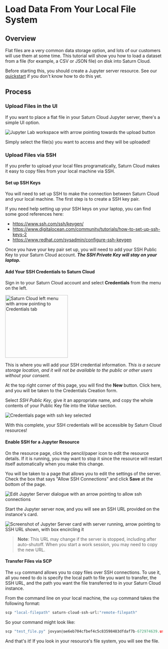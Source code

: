 # Load Data From Your Local File System
## Overview
Flat files are a very common data storage option, and lots of our customers will use them at some time. This tutorial will show you how to load a dataset from a file (for example, a CSV or JSON file) on disk into Saturn Cloud.

Before starting this, you should create a Jupyter server resource. See our [quickstart](https://saturncloud.io/docs/start_in_ten/) if you don't know how to do this yet.

## Process

### Upload Files in the UI
If you want to place a flat file in your Saturn Cloud Jupyter server, there's a simple UI option. 

![Jupyter Lab workspace with arrow pointing towards the upload button](https://saturn-public-assets.s3.us-east-2.amazonaws.com/example-resources/local-file-upload-arrow.png "doc-image")

Simply select the file(s) you want to access and they will be uploaded!

### Upload Files via SSH
If you prefer to upload your local files programatically, Saturn Cloud makes it easy to copy files from your local machine via SSH.
#### Set up SSH Keys
You will need to set up SSH to make the connection between Saturn Cloud and your local machine. The first step is to create a SSH key pair. 

If you need help setting up your SSH keys on your laptop, you can find some good references here:
* <a href="https://www.ssh.com/ssh/keygen/" target='_blank' rel='noopener'>https://www.ssh.com/ssh/keygen/</a>
* <a href="https://www.digitalocean.com/community/tutorials/how-to-set-up-ssh-keys-2" target='_blank' rel='noopener'>https://www.digitalocean.com/community/tutorials/how-to-set-up-ssh-keys-2</a>
* <a href="https://www.redhat.com/sysadmin/configure-ssh-keygen" target='_blank' rel='noopener'>https://www.redhat.com/sysadmin/configure-ssh-keygen</a>

Once you have your key pair set up, you will need to add your SSH Public Key to your Saturn Cloud account. ***The SSH Private Key will stay on your laptop.***

#### Add Your SSH Credentials to Saturn Cloud
Sign in to your Saturn Cloud account and select **Credentials** from the menu on the left.

<img src="https://saturn-public-assets.s3.us-east-2.amazonaws.com/example-resources/saturn-credentials-arrow.jpeg" style="width:200px;" alt="Saturn Cloud left menu with arrow pointing to Credentials tab" class="doc-image">

This is where you will add your SSH credential information. *This is a secure storage location, and it will not be available to the public or other users without your consent.*

At the top right corner of this page, you will find the **New** button. Click here, and you will be taken to the Credentials Creation form. 

Select *SSH Public Key*, give it an appropriate name, and copy the whole contents of your Public Key file into the *Value* section.

![Credentials page with ssh key selected](https://saturn-public-assets.s3.us-east-2.amazonaws.com/example-resources/ssh-crediential.png "doc-image")

With this complete, your SSH credentials will be accessible by Saturn Cloud resources!

#### Enable SSH for a Jupyter Resource
On the resource page, click the pencil/paper icon to edit the resource details. If it is running, you may want to stop it since the resource will restart itself automatically when you make this change.

You will be taken to a page that allows you to edit the settings of the server. Check the box that says "Allow SSH Connections" and click **Save** at the bottom of the page.

![Edit Jupyter Server dialogue with an arrow pointing to allow ssh connections](https://saturn-public-assets.s3.us-east-2.amazonaws.com/example-resources/allow-ssh-connections-arrow.png "doc-image")

Start the Jupyter server now, and you will see an SSH URL provided on the instance's card. 

![Screenshot of Jupyter Server card with server running, arrow pointing to SSH URL shown, with box encircling it](https://saturn-public-assets.s3.us-east-2.amazonaws.com/example-resources/ssh-url.png "doc-image")

> **Note**: This URL may change if the server is stopped, including after auto-shutoff. When you start a work session, you may need to copy the new URL.

#### Transfer Files via SCP

The `scp` command allows you to copy files over SSH connections. To use it, all you need to do is specify the local path to file you want to transfer, the SSH URL, and the path you want the file transferred to in your Saturn Cloud instance.

From the command line on your local machine, the `scp` command takes the following format:


```python
scp "local-filepath" saturn-cloud-ssh-url:"remote-filepath"
```

So your command might look like:


```python
scp "test_file.py" jovyan@ae6eb704cfbef4c5c83598483dfdaf7b-672974639.us-west-2.elb.amazonaws.com:"project/scripts/"
```

And that's it! If you look in your resource's file system, you will see the file.
